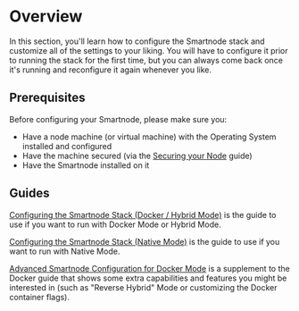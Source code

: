 # Overview

In this section, you'll learn how to configure the Smartnode stack and customize all of the settings to your liking.
You will have to configure it prior to running the stack for the first time, but you can always come back once it's running and reconfigure it again whenever you like.


## Prerequisites

Before configuring your Smartnode, please make sure you:
- Have a node machine (or virtual machine) with the Operating System installed and configured
- Have the machine secured (via the [Securing your Node](../securing-your-node.md) guide)
- Have the Smartnode installed on it


## Guides

[Configuring the Smartnode Stack (Docker / Hybrid Mode)](../config-docker.md) is the guide to use if you want to run with Docker Mode or Hybrid Mode.

[Configuring the Smartnode Stack (Native Mode)](../config-native.md) is the guide to use if you want to run with Native Mode.

[Advanced Smartnode Configuration for Docker Mode](../advanced-config.md) is a supplement to the Docker guide that shows some extra capabilities and features you might be interested in (such as "Reverse Hybrid" Mode or customizing the Docker container flags).